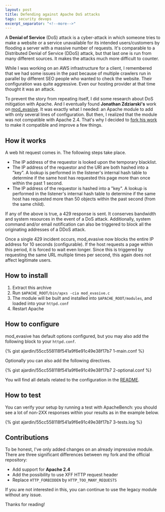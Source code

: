 ```yaml
---
layout: post
title: Defending against Apache DoS attacks
tags: security devops
excerpt_separator: "<!--more-->"
---
```


A **Denial of Service** (DoS) attack is a cyber-attack in which someone tries to make a website or a service
unavailable for its intended users/customers by flooding a server with a massive number of requests. It's comparable
to a Distributed Denial of Service (DDoS) attack, but that last one is run from many different sources. It makes the
attacks much more difficult to counter.

<!--more-->

While I was working on an AWS infrastructure for a client, I remembered that we had some issues in the past because of
multiple crawlers run in parallel by different SEO people who wanted to check the website. Their configuration was
quite aggressive. Even our hosting provider at that time thought it was an attack.

To prevent the story from repeating itself, I did some research about DoS mitigation with Apache. And I eventually
found **Jonathan Zdziarski's** work on [mod_evasive][1]. It was exactly what I needed: an Apache module to add with
only several lines of configuration. But then, I realized that the module was not compatible with Apache 2.4. That's
why I decided to [fork his work][2] to make it compatible and improve a few things.

How it works
------------
A web hit request comes in. The following steps take place.

* The IP address of the requestor is looked upon the temporary blacklist.
* The IP address of the requestor and the URI are both hashed into a "key". A lookup is performed in the listener's
internal hash table to determine if the same host has requested this page more than once within the past 1 second.
* The IP address of the requestor is hashed into a "key". A lookup is performed in the listener's internal hash table
to determine if the same host has requested more than 50 objects within the past second (from the same child).

If any of the above is true, a 429 response is sent. It conserves bandwidth and system resources in the event of a DoS
attack. Additionally, system command and/or email notification can also be triggered to block all the originating
addresses of a DDoS attack.

Once a single 429 incident occurs, mod_evasive now blocks the entire IP address for 10 seconds (configurable). If the
host requests a page within this period, it is forced to wait even longer. Since this is triggered by requesting the
same URL multiple times per second, this again does not affect legitimate users.

How to install
--------------
1. Extract this archive
2. Run `$APACHE_ROOT/bin/apxs -cia mod_evasive.c`
3. The module will be built and installed into `$APACHE_ROOT/modules`, and loaded into your `httpd.conf`
4. Restart Apache

How to configure
----------------
mod_evasive has default options configured, but you may also add the following block to your `httpd.conf`.

{% gist ajardin/55cc558118f541a9f6e91c49e38f17b7 1-main.conf %}

Optionally you can also add the following directives.

{% gist ajardin/55cc558118f541a9f6e91c49e38f17b7 2-optional.conf %}

You will find all details related to the configuration in the [README][3].

How to test
-----------
You can verify your setup by running a test with ApacheBench: you should see a lot of non-2XX responses within your
results as in the example below.

{% gist ajardin/55cc558118f541a9f6e91c49e38f17b7 3-tests.log %}

Contributions
-------------
To be honest, I've only added changes on an already impressive module. There are three significant differences between
my fork and the official repository:
* Add support for **Apache 2.4**
* Add the possibility to use XFF HTTP request header
* Replace `HTTP_FORBIDDEN` by `HTTP_TOO_MANY_REQUESTS`

If you are not interested in this, you can continue to use the legacy module without any issue.

Thanks for reading!

<!-- Resources -->
[1]: https://github.com/jzdziarski/mod_evasive
[2]: https://github.com/ajardin/mod_evasive
[3]: https://github.com/ajardin/mod_evasive/blob/master/README.md
